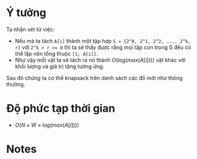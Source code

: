 # Ý tưởng
<!-- phần này có thể được thêm vào sau này nếu mà tụi em có thêm nhiều ý tưởng giải khác nha :> -->
Ta nhận xét từ việc:
- Nếu mà ta tách `A[i]` thành một tập hợp `S = {2^0, 2^1, 2^2, ..., 2^k, r}` với `2^k > r >= 0` thì ta sẽ thấy được rằng mọi tập con trong S đều có thể lập nên tổng thuộc `[1; A[i]]`. 
- Như vậy mỗi vật ta sẽ tách ra nó thành $O(log(max(A[i])))$ vật khác với khối lượng và giá trị tăng tương ứng.

Sau đó chúng ta có thể knapsack trên danh sách các đồ mới như thông thường.


# Độ phức tạp thời gian
- $O(N\times W\times log(max(A[i])))$
# Notes
